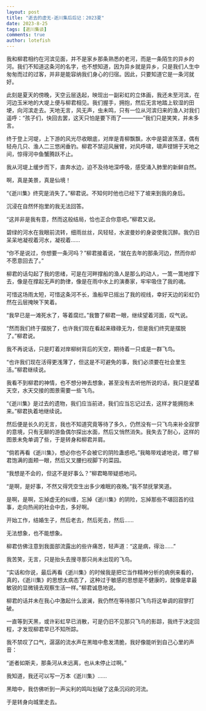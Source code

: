 ```yaml
---
layout: post
title: "逝去的虚无-逝川集后后记：2023夏"
date: 2023-8-25
tags: [逝川集谈]
comments: true
author: lotefish
---
```


我和柳君相约在河滨见面，并不是家乡那条熟悉的老河，而是一条陌生的异乡的河。我们不知道这条河的名字，也不想知道，因为异乡就是异乡，只是我们人生中匆匆而过的过客，并非是能容纳我们身心的归宿。因此，只要知道它是一条河就好。

此刻是夏天的傍晚，天空云层迭起，映现出一副彩虹的立体画，我还未至河滨，在河边玉米地的大堤上便与柳君相见。我们握手，拥抱，然后无言地踏上软湿的田埂，向河滨走去。天地无言，风无声，虫未鸣，只有一位从河滨归来的渔人对我们遥呼：“孩子们，快回去罢，这天只怕是要下雨了————”我们只是笑笑，并未多言。

终于登上河堤，上下游的风光尽收眼底，对岸是青柳飘飘，水中是碧波荡漾，偶有轻舟几只、渔人二三悠闲垂钓。柳君不禁迎风展臂，对风呼啸，啸声铿锵于天地之间，惊得河中鱼蟹腾跃不止。

我从河堤上缓步而下，直奔水边，迫不及待地深呼吸，感受涌入肺里的新鲜自然。

啊，真是美景，真是仙境！

“《逝川集》终究是消失了。”柳君说。不知何时他也已经下了坡来到我的身后。

沉浸在自然怀抱里的我无法回答。

“这并非是我有意，然而这般结局，恰也正合你意吧。”柳君又说。

碧绿的河水在我眼前流转，细雨丝丝，风轻轻，水波曼妙的身姿使我沉醉。我仍旧呆呆地凝视着河水，凝视着……

“你不是说过，你想要一条河吗？”柳君接着说，“就在去年的那条河边，然而你却不愿意回去了。”

柳君的话勾起了我的思绪，可是在河畔撑船的渔人是那么的动人，一篙一篙地撑下去，像是在撑起无声的韵律，像是在雨中水上的演奏家，牢牢吸住了我的魂。

可惜这场雨太短，可惜这条河不长，渔船早已摇出了我的视线，幸好天边的彩虹仍然在云层掩映下笑着。

“我早已是一滩死水了，等着腐烂。”我瞥了柳君一眼，继续望着河面，叹气说。

“然而我们终于摆脱了，也许我们现在看起来碌碌无为，但是我们终究是摆脱了。”柳君说。

我不再说话，只是盯着对岸柳树背后的天空，期待着一只或是一群飞鸟。

“也许我们现在活得更浅薄了，但这是不可避免的事，我们必须要在社会里生活。”柳君继续说。

我看不到柳君的神情，也不想分神去想象，甚至没有去听他所说的话，我只是望着天空，水天交接的图景需要一些飞鸟。

“《逝川集》是过去的遗物，我们应当前进，我们应当忘记过去，这样才能拥抱未来。”柳君执着地继续说。

然后便是长久的无言，我也不知道究竟等待了多久，仍然没有一只飞鸟来补全寂寥的意境，只有无聊的游鱼偶尔探出水面，然后又悄然消失。我失去了耐心，这样的图景未免单调了些，于是转身和柳君并肩。

“倘若再看《逝川集》，想必你也不会被它的阴险蛊惑吧。”我略带戏谑地说，瞟了柳君饱满的面颊一眼，然后又叉腰扫视脚下的菜园。

“我想是不会的，但这不是好事么？”柳君略带疑惑地问。

“是啊，是好事，不然又得凭空生出多少难眠的夜晚。”我不禁抚掌笑道。

是啊，是啊，忘掉虚无的纠缠，忘掉《逝川集》的阴险，忘掉那些不堪回首的往事，走向热闹的社会中去，多好啊。

开始工作，结婚生子，然后老去，然后死去，然后……

无法想象，也不能想象。

柳君仿佛注意到我面部流露出的些许痛苦，轻声道：“这是病，得治……”

我苦笑，无言，只是抬头去搜寻那只尚未出现的飞鸟。

“实话和你说，最后再看《逝川集》的时候我是把它当作精神分析的病例来看的，真的，《逝川集》的思想太病态了，这种过于敏感的思想是不健康的，就像是拿最敏锐的显微镜去观察生活一样。”柳君诚恳地说。

柳君的话并未在我心中激起什么波澜，我仍然在等待那只飞鸟将这单调的寂寥打破。

一直等到天黑，或许彩虹早已消散，可是仍旧不见那只飞鸟的影踪，我终于决定回程，才发现柳君早已不知所踪。

我不禁叹了口气，潺潺的流水声在黑暗中愈发清脆，我好像能听到自己心里的声音：

“逝者如斯夫，那条河从未远离，也从未停止过啊。”

我知道，我还可以写一万本《逝川集》……

黑暗中，我仿佛听到一声尖利的鸣叫划破了这条沉闷的河流。

于是转身向城里走去。
